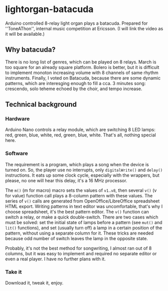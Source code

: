 # lightorgan-batacuda
Arduino controlled 8-relay light organ plays a batacuda.
Prepared for ''ToneAThon'',
internal music competition at Ericsson.
(I will link the video as it will be available.)

## Why batacuda? ##

There is no long list of genres,
which can be played on 8 relays.
March is too square for an already square platform.
Bolero is better, but it is difficult to
implement monoton increasing volume with
8 channels of same rhythm instruments.
Finally, I voted on Batacuda, because there are some
dynamic patterns, which are interesging enough to
fill a cca. 3 minutes song: crescendo,
solo teheme echoed by the choir,
and tempo increase.

## Technical background ##

### Hardware ###

Arduino Nano controls a relay module,
which are switching 8 LED lamps:
red, green, blue, white, red, green, blue, white.
That's all, nothing special here.

### Software ###

The requirement is a program, which plays a song when the
device is turned on.
So, the player use no interrupts,
only `digitalWrite()` and `delay()`
instructions.
It eats up some clock cycle, especially with the wrappers,
but please, no one will hear this delay,
it's a 16 MHz processor.

The `m()` (m for macro) macro sets the values of `v1`..`v8`,
then several `v()` (v for value) function call plays a
8-column pattern with these values.
The series of `v()` calls are generated from
OpenOffice/LibreOffice spreadsheet HTML export.
Writing patterns in text editor was uncomfortable,
that's why I choose spreadsheet, it's
the best pattern editor.
The `v()` function can switch a relay,
or make a quick double-switch.
There are two cases which must be solved:
set the initial state of lamps before a pattern
(see `mut()` and `lit()` functions),
and set (usually turn off) a lamp in a certain
position of the pattern, without using a separate column for it.
These tricks are needed because odd number of switch
leaves the lamp in the opposite state.

Probably, it's not the best method for songwriting,
I almost ran out of 8 columns, but it was
easy to implement and required no separate
editor or even a real player.
I have no further plans with it.

### Take it ###

Download it, tweak it, enjoy.
